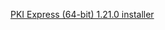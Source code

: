 ﻿[PKI Express (64-bit) 1.21.0 installer](https://cdn.lacunasoftware.com/pki-express/windows/pkie-1.21.0-x64.msi)
